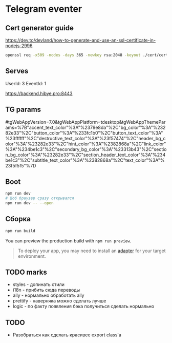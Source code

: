 # Telegram eventer

## Cert generator guide

https://dev.to/devland/how-to-generate-and-use-an-ssl-certificate-in-nodejs-2996

```sh
openssl req -x509 -nodes -days 365 -newkey rsa:2048 -keyout ./cert/cert.key -out ./cert/cert.crt
```

## Serves

UserId: 3
EventId: 1

https://backend.hibye.pro:8443

## TG params

#tgWebAppVersion=7.0&tgWebAppPlatform=tdesktop&tgWebAppThemeParams=%7B"accent_text_color"%3A"%2379e8da"%2C"bg_color"%3A"%23282e33"%2C"button_color"%3A"%233fc1b0"%2C"button_text_color"%3A"%23ffffff"%2C"destructive_text_color"%3A"%23f57474"%2C"header_bg_color"%3A"%23282e33"%2C"hint_color"%3A"%2382868a"%2C"link_color"%3A"%234be1c3"%2C"secondary_bg_color"%3A"%23313b43"%2C"section_bg_color"%3A"%23282e33"%2C"section_header_text_color"%3A"%234be1c3"%2C"subtitle_text_color"%3A"%2382868a"%2C"text_color"%3A"%23f5f5f5"%7D

## Boot

```bash
npm run dev
# Шоб браузер сразу открывался
npm run dev -- --open
```

## Сборка

```bash
npm run build
```

You can preview the production build with `npm run preview`.

> To deploy your app, you may need to install an [adapter](https://kit.svelte.dev/docs/adapters) for your target environment.

## TODO marks

- styles - допинать стили
- i18n - прибить сюда переводы
- ally - нормально обработать ally
- prettify - наверняка можно сделать лучше
- logic - по факту появления бэка получиться сделать нормально

## TODO

- Разобраться как сделать красивее export class'a
